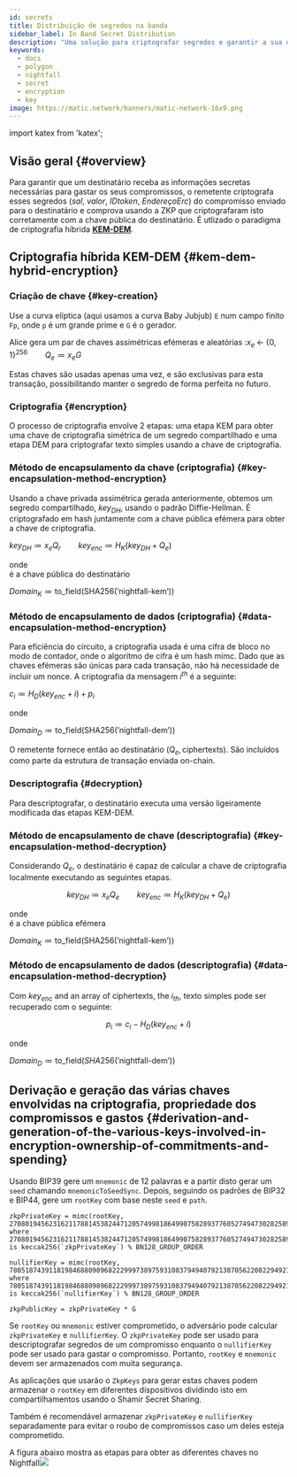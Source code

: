```yaml
---
id: secrets
title: Distribuição de segredos na banda
sidebar_label: In Band Secret Distribution
description: "Uma solução para criptografar segredos e garantir a sua descriptografia."
keywords:
  - docs
  - polygon
  - nightfall
  - secret
  - encryption
  - key
image: https://matic.network/banners/matic-network-16x9.png
---
```

import katex from 'katex';

## Visão geral {#overview}

Para garantir que um destinatário receba as informações secretas necessárias para gastar os seus compromissos, o remetente criptografa esses segredos (*sal*, *valor*, *IDtoken*, *EndereçoErc*) do compromisso enviado para o destinatário e comprova usando a ZKP que criptografaram isto corretamente com a chave pública do destinatário. É utlizado o paradigma de criptografia híbrida [**KEM-DEM**](https://eprint.iacr.org/2006/265.pdf).

## Criptografia híbrida KEM-DEM {#kem-dem-hybrid-encryption}


### Criação de chave {#key-creation}

Use a curva elíptica (aqui usamos a curva Baby Jubjub) `E` num campo finito `Fp`, onde `p` é um grande prime e `G` é o gerador.

Alice gera um par de chaves assimétricas efémeras e aleatórias   :$x_e \; \leftarrow\; \{0, 1\}^{256} \qquad Q_e \coloneqq x_eG$

Estas chaves são usadas apenas uma vez, e são exclusivas para esta transação, possibilitando manter o segredo de forma perfeita no futuro.

### Criptografia {#encryption}

O processo de criptografia envolve 2 etapas: uma etapa KEM para obter uma chave de criptografia simétrica de um segredo compartilhado e uma etapa DEM para criptografar texto simples usando a chave de criptografia.

### Método de encapsulamento da chave (criptografia) {#key-encapsulation-method-encryption}
Usando a chave privada assimétrica gerada anteriormente, obtemos um segredo compartilhado, $key_{DH}$, usando o padrão Diffie-Hellman. É criptografado em hash juntamente com a chave pública efémera para obter a chave de criptografia.

$key_{DH} \coloneqq x_eQ_r \qquad key_{enc} \coloneqq H_{K}(key_{DH} \; + \;Q_e)$


onde  
   é a chave pública do destinatário  

$Domain_{K} \coloneqq \text{to\_field}(\text{SHA256}(\text{'nightfall-kem'}))$


### Método de encapsulamento de dados (criptografia) {#data-encapsulation-method-encryption}
Para eficiência do circuito, a criptografia usada é uma cifra de bloco no modo de contador, onde o algoritmo de cifra é um hash mimc. Dado que as chaves efémeras são únicas para cada transação, não há necessidade de incluir um nonce. A criptografia da mensagem $i^{th}$ é a seguinte:

$c_i \coloneqq H_{D}(key_{enc} + i) + p_i$

onde  

$Domain_{D} \coloneqq \text{to\_field}(\text{SHA256}(\text{'nightfall-dem'}))$

O remetente fornece então ao destinatário $(Q_e, \text{ciphertexts})$. São incluídos como parte da estrutura de transação enviada on-chain.

### Descriptografia {#decryption}
Para descriptografar, o destinatário executa uma versão ligeiramente modificada das etapas KEM-DEM.

### Método de encapsulamento de chave (descriptografia) {#key-encapsulation-method-decryption}
Considerando $Q_e$, o destinatário é capaz de calcular a chave de criptografia localmente executando as seguintes etapas.

$$key_{DH} \coloneqq x_eQ_e \qquad key_{enc} \coloneqq H_{K}(key_{DH} \; + \;Q_e)$$

onde  
   é a chave pública efémera  

$Domain_{K} \coloneqq \text{to\_field}(\text{SHA256}(\text{'nightfall-kem'}))$

### Método de encapsulamento de dados (descriptografia) {#data-encapsulation-method-decryption}
Com $key_{enc}$ and an array of ciphertexts, the $i_{th}$, texto simples pode ser recuperado com o seguinte:

$$p_i \coloneqq c_i - H_{D}(key_{enc} + i)$$

onde  

$Domain_{D} \coloneqq \text{to\_field}(SHA256(\text{'nightfall-dem'}))$


## Derivação e geração das várias chaves envolvidas na criptografia, propriedade dos compromissos e gastos {#derivation-and-generation-of-the-various-keys-involved-in-encryption-ownership-of-commitments-and-spending}

Usando BIP39 gere um `mnemonic` de 12 palavras e a partir disto gerar um `seed` chamando `mnemonicToSeedSync`. Depois, seguindo os padrões de BIP32 e BIP44, gere um `rootKey` com base neste `seed` e `path`.

```
zkpPrivateKey = mimc(rootKey, 2708019456231621178814538244712057499818649907582893776052749473028258908910)
where 2708019456231621178814538244712057499818649907582893776052749473028258908910 is keccak256(`zkpPrivateKey`) % BN128_GROUP_ORDER

nullifierKey = mimc(rootKey, 7805187439118198468809896822299973897593108379494079213870562208229492109015n)
where 7805187439118198468809896822299973897593108379494079213870562208229492109015n is keccak256(`nullifierKey`) % BN128_GROUP_ORDER

zkpPublicKey = zkpPrivateKey * G
```

Se `rootKey` ou `mnemonic` estiver comprometido, o adversário pode calcular `zkpPrivateKey` e `nullifierKey`.
O `zkpPrivateKey` pode ser usado para descriptografar segredos de um compromisso enquanto o `nullifierKey` pode ser usado para gastar o compromisso.
Portanto, `rootKey` e `mnemonic` devem ser armazenados com muita segurança.

As aplicações que usarão o `ZkpKeys` para gerar estas chaves podem armazenar o `rootKey` em diferentes dispositivos dividindo isto em compartilhamentos usando o Shamir Secret Sharing.

Também é recomendável armazenar `zkpPrivateKey` e `nullifierKey` separadamente para evitar o roubo de compromissos caso um deles esteja comprometido.

A figura abaixo mostra as etapas para obter as diferentes chaves no Nightfall![](../imgs/key-derivation.png)
